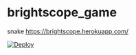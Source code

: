 # brightscope_game
snake
https://brightscope.herokuapp.com/

[![Deploy](https://www.herokucdn.com/deploy/button.svg)](https://heroku.com/deploy)
